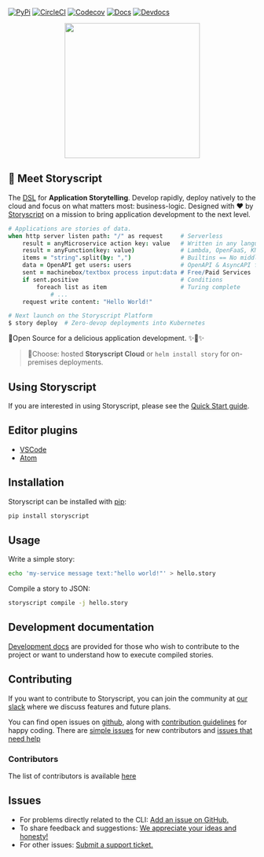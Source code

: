 [![PyPi](https://img.shields.io/pypi/v/storyscript.svg?maxAge=600&style=for-the-badge)](https://pypi.python.org/pypi/storyscript)
[![CircleCI](https://img.shields.io/circleci/project/github/storyscript/storyscript/master.svg?style=for-the-badge)](https://circleci.com/gh/storyscript/storyscript)
[![Codecov](https://img.shields.io/codecov/c/github/storyscript/storyscript.svg?style=for-the-badge)](https://codecov.io/github/storyscript/storyscript)
[![Docs](https://img.shields.io/badge/docs-online-brightgreen.svg?style=for-the-badge)](https://docs.storyscript.io)
[![Devdocs](https://img.shields.io/badge/devdocs-online-brightgreen.svg?style=for-the-badge)](https://storyscript.readthedocs.io)


<div align="center">
<img src="https://user-images.githubusercontent.com/4370550/56803568-460e5800-6823-11e9-8a70-25ab4b7e32ea.png" width="275">
</div>

## :wave: Meet Storyscript
The [DSL](https://en.wikipedia.org/wiki/Domain-specific_language) for **Application Storytelling**.
Develop rapidly, deploy natively to the cloud and focus on what matters most: business-logic.
Designed with :heart: by [Storyscript](https://storyscript.io) on a mission to bring application development to the next level.

```coffee
# Applications are stories of data.
when http server listen path: "/" as request     # Serverless
    result = anyMicroservice action key: value   # Written in any language wrapped in Docker or RKT
    result = anyFunction(key: value)             # Lambda, OpenFaaS, KNative or Storyscript
    items = "string".split(by: ",")              # Builtins == No middleware
    data = OpenAPI get users: users              # OpenAPI & AsyncAPI for legacy system support
    sent = machinebox/textbox process input:data # Free/Paid Services
    if sent.positive                             # Conditions
        foreach list as item                     # Turing complete
            # ...
    request write content: "Hello World!"

# Next launch on the Storyscript Platform
$ story deploy  # Zero-devop deployments into Kubernetes
```

:100:Open Source for a delicious application development. :sparkles::cake::sparkles:

> :rocket:Choose: hosted **Storyscript Cloud** or `helm install story` for on-premises deployments.

## Using Storyscript

If you are interested in using Storyscript, please see the [Quick Start guide](https://docs.storyscript.io/cloud/quick-start/).

## Editor plugins

- [VSCode](https://asyncy.click/vscode)
- [Atom](https://github.com/storyscript/atom)

## Installation

Storyscript can be installed with [pip](https://pip.pypa.io):

```sh
pip install storyscript
```

## Usage

Write a simple story:

```sh
echo 'my-service message text:"hello world!"' > hello.story
```

Compile a story to JSON:

```sh
storyscript compile -j hello.story
```

## Development documentation

[Development docs](https://storyscript.readthedocs.io) are provided for those
who wish to contribute to the project or want to understand how to execute
compiled stories.

## Contributing

If you want to contribute to Storyscript, you can join the community at
[our slack](https://asyncy.click/slack) where we discuss features and future
plans.

You can find open issues on [github](https://github.com/storyscript/storyscript/issues),
along with [contribution guidelines](https://github.com/storyscript/storyscript/blob/master/CONTRIBUTING.md)
for happy coding.
There are [simple issues](https://github.com/storyscript/storyscript/issues?q=is%3Aopen+is%3Aissue+label%3A%22good+first+issue%22)
for new contributors and
[issues that need help](https://github.com/storyscript/storyscript/issues?q=is%3Aopen+is%3Aissue+label%3A%22help+wanted%22)

### Contributors

The list of contributors is available [here](https://github.com/storyscript/storyscript/contributors)

## Issues

* For problems directly related to the CLI: [Add an issue on GitHub.](https://github.com/storyscript/cli/issues/new)
* To share feedback and suggestions: [We appreciate your ideas and honesty!](https://asyncy.click/feedback)
* For other issues: [Submit a support ticket.](mailto:support@storyscript.io)